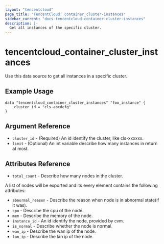 ```yaml
---
layout: "tencentcloud"
page_title: "TencentCloud: container_cluster-instances"
sidebar_current: "docs-tencentcloud-container-cluster-instances"
description: |-
  Get all instances of the specific cluster.
---
```


# tencentcloud_container_cluster_instances

Use this data source to get all instances in a specific cluster. 

## Example Usage

```hcl
data "tencentcloud_container_cluster_instances" "foo_instance" {
    cluster_id = "cls-abcdefg"
}
```

## Argument Reference

 * `cluster_id` - (Required) An id identify the cluster, like cls-xxxxxx.
 * `limit` - (Optional) An int variable describe how many instances in return at most.

## Attributes Reference
* `total_count` - Describe how many nodes in the cluster.

A list of nodes will be exported and its every element contains the following attributes:

 * `abnormal_reason` - Describe the reason when node is in abnormal state(if it was).
 * `cpu` - Describe the cpu of the node.
 * `mem` - Describe the memory of the node.
 * `instance_id` - An id identify the node, provided by cvm.
 * `is_normal` - Describe whether the node is normal.
 * `wan_ip` - Describe the wan ip of the node.
 * `lan_ip` - Describe the lan ip of the node.
